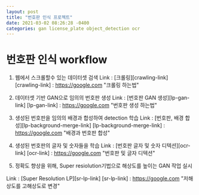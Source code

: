 ```yaml
---
layout: post
title: "번호판 인식 프로젝트"
date: 2021-03-02 08:26:28 -0400
categories: gan license_plate object_detection ocr
---
```


# 번호판 인식 workflow

1. 웹에서 스크롤할수 있는 데이터셋 검색
Link : [크롤링][crawling-link]
[crawling-link] : https://google.com "크롤링 하는법"

3. 데이터셋 기반 GAN으로 임의의 번호판 생성
Link : [번호판 GAN 생성][lp-gan-link]
[lp-gan-link] : https://google.com "번호판 생성 하는법"

5. 생성된 번호판을 임의의 배경과 합성하여 detection 학습
Link : [번호판, 배경 합성][lp-background-merge-link]
[lp-background-merge-link] : https://google.com "배경과 번호판 합성"


7. 생성된 번호판의 글자 및 숫자들을 학습
Link : [번호판 글자 및 숫자 디텍션][ocr-link]
[ocr-link] : https://google.com "번호판 및 글자 디텍션"

9. 정확도 향상을 위해, Super resiolution기법으로 해상도를 높이는 GAN 작업 실시

Link : [Super Resolution LP][sr-lp-link]
[sr-lp-link] : https://google.com "저해상도를 고해상도로 변경"

